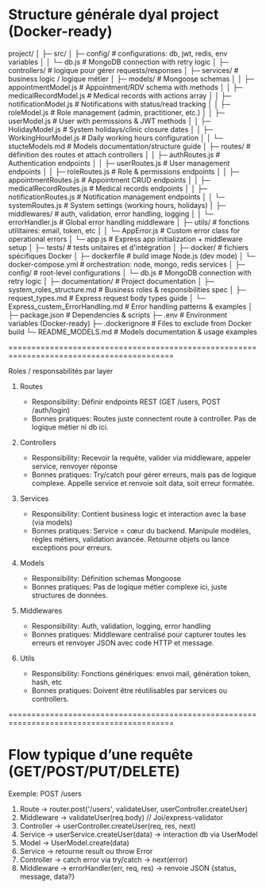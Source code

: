 # Structure générale dyal project (Docker-ready)

project/
│
├─ src/
│   ├─ config/                      # configurations: db, jwt, redis, env variables
│   │   └─ db.js                    # MongoDB connection with retry logic
│   ├─ controllers/                 # logique pour gérer requests/responses
│   ├─ services/                    # business logic / logique métier
│   ├─ models/                      # Mongoose schemas
│   │   ├─ appointmentModel.js      # Appointment/RDV schema with methods
│   │   ├─ medicalRecordModel.js    # Medical records with actions array
│   │   ├─ notificationModel.js     # Notifications with status/read tracking
│   │   ├─ roleModel.js             # Role management (admin, practitioner, etc.)
│   │   ├─ userModel.js             # User with permissions & JWT methods
│   │   ├─ HolidayModel.js          # System holidays/clinic closure dates
│   │   ├─ WorkingHourModel.js      # Daily working hours configuration
│   │   └─ stucteModels.md          # Models documentation/structure guide
│   ├─ routes/                      # définition des routes et attach controllers
│   │   ├─ authRoutes.js            # Authentication endpoints
│   │   ├─ userRoutes.js            # User management endpoints
│   │   ├─ roleRoutes.js            # Role & permissions endpoints
│   │   ├─ appointmentRoutes.js     # Appointment CRUD endpoints
│   │   ├─ medicalRecordRoutes.js   # Medical records endpoints
│   │   ├─ notificationRoutes.js    # Notification management endpoints
│   │   └─ systemRoutes.js          # System settings (working hours, holidays)
│   ├─ middlewares/                 # auth, validation, error handling, logging
│   │   └─ errorHandler.js          # Global error handling middleware
│   ├─ utils/                       # fonctions utilitaires: email, token, etc
│   │   └─ AppError.js              # Custom error class for operational errors
│   └─ app.js                       # Express app initialization + middleware setup
│
├─ tests/                           # tests unitaires et d'intégration
│
├─ docker/                          # fichiers spécifiques Docker
│   ├─ dockerfile                   # build image Node.js (dev mode)
│   └─ docker-compose.yml           # orchestration: node, mongo, redis services
│
├─ config/                          # root-level configurations
│   └─ db.js                        # MongoDB connection with retry logic
│
├─ documentation/                   # Project documentation
│   ├─ system_roles_structure.md    # Business roles & responsibilities spec
│   ├─ request_types.md             # Express request body types guide
│   └─ Express_custem_ErrorHandling.md # Error handling patterns & examples
│
├─ package.json                     # Dependencies & scripts
├─ .env                            # Environment variables (Docker-ready)
├─ .dockerignore                   # Files to exclude from Docker build
└─ README_MODELS.md                # Models documentation & usage examples

==========================================================================================

Roles / responsabilités par layer

1. Routes
   - Responsibility: Définir endpoints REST (GET /users, POST /auth/login)
   - Bonnes pratiques: Routes juste connectent route à controller. Pas de logique métier ni db ici.

2. Controllers
   - Responsibility: Recevoir la requête, valider via middleware, appeler service, renvoyer réponse
   - Bonnes pratiques: Try/catch pour gérer erreurs, mais pas de logique complexe. Appelle service et renvoie soit data, soit erreur formatée.

3. Services
   - Responsibility: Contient business logic et interaction avec la base (via models)
   - Bonnes pratiques: Service = cœur du backend. Manipule modèles, règles métiers, validation avancée. Retourne objets ou lance exceptions pour erreurs.

4. Models
   - Responsibility: Définition schemas Mongoose
   - Bonnes pratiques: Pas de logique métier complexe ici, juste structures de données.

5. Middlewares
   - Responsibility: Auth, validation, logging, error handling
   - Bonnes pratiques: Middleware centralisé pour capturer toutes les erreurs et renvoyer JSON avec code HTTP et message.

6. Utils
   - Responsibility: Fonctions génériques: envoi mail, génération token, hash, etc
   - Bonnes pratiques: Doivent être réutilisables par services ou controllers.
                                                                           


==========================================================================================
# Flow typique d’une requête (GET/POST/PUT/DELETE)

Exemple: POST /users

1. Route          -> router.post('/users', validateUser, userController.createUser)
2. Middleware     -> validateUser(req.body) // Joi/express-validator
3. Controller     -> userController.createUser(req, res, next)
4. Service        -> userService.createUser(data) -> interaction db via UserModel
5. Model          -> UserModel.create(data)
6. Service        -> retourne result ou throw Error
7. Controller     -> catch error via try/catch -> next(error)
8. Middleware     -> errorHandler(err, req, res) -> renvoie JSON {status, message, data?}
